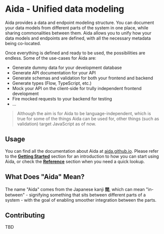 # Aida - Unified data modeling

Aida provides a data and endpoint modeling structure. You can document your data models from different parts of the system in one place, while sharing commonalities between them. Aida allows you to unify how your data models and endpoints are defined, with all the necessary metadata being co-located. 

Once everything is defined and ready to be used, the possibilities are endless. Some of the use-cases for Aida are:

- Generate dummy data for your development database
- Generate API documentation for your API
- Generate schemas and validation for both your frontend and backend
- Generate types (Flow, TypeScript, etc.)
- Mock your API on the client-side for trully independent frontend development
- Fire mocked requests to your backend for testing
- ...


> Although the aim is for Aida to be language-independent, which is true for some of the things Aida can be used for, other things (such as validation) target JavaScript as of now.

## Usage

You can find all the documentation about Aida at [aida.github.io](https://aida.github.io). Please refer to the [**Getting Started**](https://aida.github.io/docs/getting-started) section for an introduction to how you can start using Aida, or check the [**Reference**](https://aida.github.io/docs/getting-started) section when you need a quick lookup.

## What Does "Aida" Mean?

The name "Aida" comes from the Japanese kanji **間**, which can mean "in-between" - signifying something that sits between different parts of a system - with the goal of enabling smoother integration between the parts. 

## Contributing

TBD
